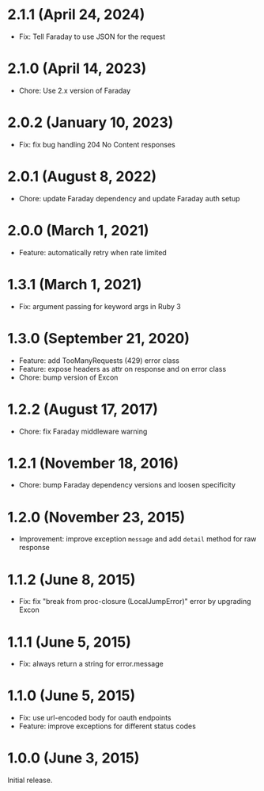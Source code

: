 # 2.1.1 (April 24, 2024)

- Fix: Tell Faraday to use JSON for the request

# 2.1.0 (April 14, 2023)

- Chore: Use 2.x version of Faraday

# 2.0.2 (January 10, 2023)

- Fix: fix bug handling 204 No Content responses

# 2.0.1 (August 8, 2022)

- Chore: update Faraday dependency and update Faraday auth setup

# 2.0.0 (March 1, 2021)

- Feature: automatically retry when rate limited

# 1.3.1 (March 1, 2021)

- Fix: argument passing for keyword args in Ruby 3

# 1.3.0 (September 21, 2020)

* Feature: add TooManyRequests (429) error class
* Feature: expose headers as attr on response and on error class
* Chore: bump version of Excon

# 1.2.2 (August 17, 2017)

* Chore: fix Faraday middleware warning

# 1.2.1 (November 18, 2016)

* Chore: bump Faraday dependency versions and loosen specificity

# 1.2.0 (November 23, 2015)

* Improvement: improve exception `message` and add `detail` method for raw response

# 1.1.2 (June 8, 2015)

* Fix: fix "break from proc-closure (LocalJumpError)" error by upgrading Excon

# 1.1.1 (June 5, 2015)

* Fix: always return a string for error.message

# 1.1.0 (June 5, 2015)

* Fix: use url-encoded body for oauth endpoints
* Feature: improve exceptions for different status codes

# 1.0.0 (June 3, 2015)

Initial release.
